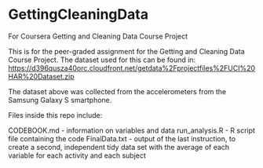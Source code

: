 # GettingCleaningData
For Coursera Getting and Cleaning Data Course Project

This is for the peer-graded assignment for the Getting and Cleaning Data Course Project.
The dataset used for this can be found in: https://d396qusza40orc.cloudfront.net/getdata%2Fprojectfiles%2FUCI%20HAR%20Dataset.zip

The dataset above was collected from the accelerometers from the Samsung Galaxy S smartphone.

Files inside this repo include:

CODEBOOK.md - information on variables and data
run_analysis.R - R script file containing the code
FinalData.txt - output of the last instruction, to create a second, independent tidy data set with the average of each variable for each activity and each subject
